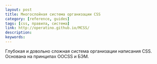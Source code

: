 ```yaml
---
layout: post
title: Многослойная система организации CSS
category: [reference, guides]
tags: [css, правила, система]
link: http://operatino.github.io/MCSS/
description:
keywords:
---
```


<p>Глубокая и довольно сложная система организации написания CSS. Основана на принципах OOCSS и БЭМ.</p>
